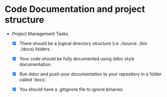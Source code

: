 # Code Documentation and project structure

- Project Management Tasks  
	- [X] There should be a logical directory structure (i.e ./source ./bin ./docs) folders.
	- [X] Your code should be fully documented using ddoc style documentation. 	
  	- [X] Run ddoc and push your documentation to your repository in a folder called 'docs'.
	- [X] You should have a .gitignore file to ignore binaries.

